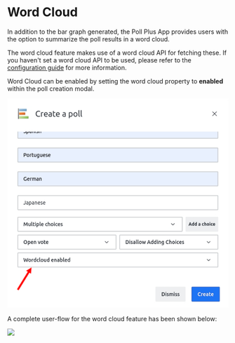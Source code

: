 # Word Cloud

In addition to the bar graph generated, the Poll Plus App provides users with the option to summarize the poll results in a word cloud.

The word cloud feature makes use of a word cloud API for fetching these. If you haven't set a word cloud API to be used, please refer to the [configuration guide](../poll-plus-app-configuration/settings.md) for more information.

Word Cloud can be enabled by setting the word cloud property to **enabled** within the poll creation modal.

![](../../../../.gitbook/assets/poll_word_cloud.jpg)

A complete user-flow for the word cloud feature has been shown below:

![](../../../../.gitbook/assets/poll_word_cloud.gif)
